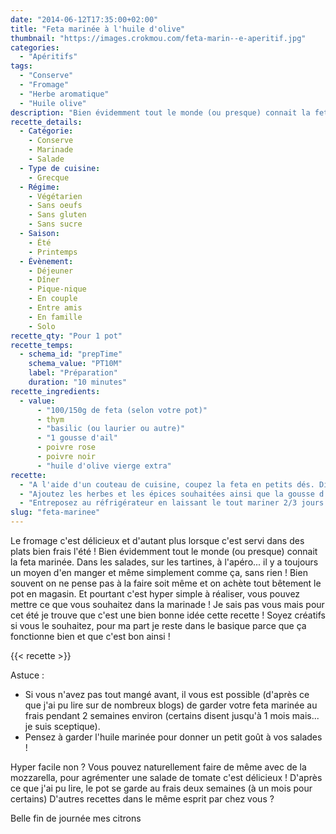 ```yaml
---
date: "2014-06-12T17:35:00+02:00"
title: "Feta marinée à l'huile d'olive"
thumbnail: "https://images.crokmou.com/feta-marin--e-aperitif.jpg"
categories:
  - "Apéritifs"
tags:
  - "Conserve"
  - "Fromage"
  - "Herbe aromatique"
  - "Huile olive"
description: "Bien évidemment tout le monde (ou presque) connait la feta marinée. Dans les salades, sur les tartines, à l'apéro... il y a toujours un moyen d'en manger !"
recette_details:
  - Catégorie:
    - Conserve
    - Marinade
    - Salade
  - Type de cuisine:
    - Grecque
  - Régime:
    - Végétarien
    - Sans oeufs
    - Sans gluten
    - Sans sucre
  - Saison:
    - Été
    - Printemps
  - Évènement:
    - Déjeuner
    - Dîner
    - Pique-nique
    - En couple
    - Entre amis
    - En famille
    - Solo
recette_qty: "Pour 1 pot"
recette_temps:
  - schema_id: "prepTime"
    schema_value: "PT10M"
    label: "Préparation"
    duration: "10 minutes"
recette_ingredients: 
  - value:
      - "100/150g de feta (selon votre pot)"
      - thym
      - "basilic (ou laurier ou autre)"
      - "1 gousse d'ail"
      - poivre rose
      - poivre noir
      - "huile d'olive vierge extra"
recette:
  - "A l'aide d'un couteau de cuisine, coupez la feta en petits dés. Disposez les dans un bocal de conservation."
  - "Ajoutez les herbes et les épices souhaitées ainsi que la gousse d'ail préalablement hachée, versez ensuite de l' huile d'olive jusqu'à ce que la feta soit complètement recouverte. Fermez bien."
  - "Entreposez au réfrigérateur en laissant le tout mariner 2/3 jours !"
slug: "feta-marinee"
---
```


Le fromage c'est délicieux et d'autant plus lorsque c'est servi dans des plats bien frais l'été ! Bien évidemment tout le monde (ou presque) connait la feta marinée. Dans les salades, sur les tartines, à l'apéro... il y a toujours un moyen d'en manger et même simplement comme ça, sans rien ! Bien souvent on ne pense pas à la faire soit même et on achète tout bêtement le pot en magasin. Et pourtant c'est hyper simple à réaliser, vous pouvez mettre ce que vous souhaitez dans la marinade ! Je sais pas vous mais pour cet été je trouve que c'est une bien bonne idée cette recette ! Soyez créatifs si vous le souhaitez, pour ma part je reste dans le basique parce que ça fonctionne bien et que c'est bon ainsi !

{{< recette >}}

Astuce :

*   Si vous n'avez pas tout mangé avant, il vous est possible (d'après ce que j'ai pu lire sur de nombreux blogs) de garder votre feta marinée au frais pendant 2 semaines environ (certains disent jusqu'à 1 mois mais... je suis sceptique).
*   Pensez à garder l'huile marinée pour donner un petit goût à vos salades !

Hyper facile non ? Vous pouvez naturellement faire de même avec de la mozzarella, pour agrémenter une salade de tomate c'est délicieux ! D'après ce que j'ai pu lire, le pot se garde au frais deux semaines (à un mois pour certains) D'autres recettes dans le même esprit par chez vous ? 

Belle fin de journée mes citrons